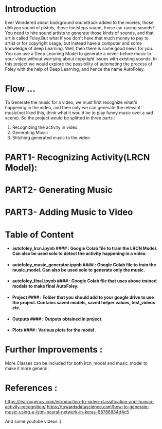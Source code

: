 # Introduction 
Ever Wondered about background soundtrack added to the movies, those dhikyon sound of pistols, those footsteps sound, those car racing sounds? You need to hire sound artists to generate those kinds of sounds, and that art is called Foley.But what if you don't have that much money to pay to artist or for copyright usage, but instead have a computer and some knowledge of deep Learning. Well, then there is some good news for you. You can use a Deep Learning Model to generate a never-before music to your video without worrying about copyright issues with existing sounds. 
In this project we would explore the possibility of automating the process of Foley with the help of Deep Learning, and hence the name AutoFoley. 

# Flow ...
To Generate the music for a video, we must first recognize what's happening in the video, and then only we can generate the relevant music(not liked this, think what it would be to play funny music over a sad scene). 
So the project would be splitted in three parts : 
1) Recognizing the activity in video 
2) Generating Music
3) Stitching generated music to the video 

# PART1- Recognizing Activity(LRCN Model):


# PART2- Generating Music 

# PART3- Adding Music to Video

# Table of Content 

* #### autofoley_lrcn.ipynb #### : Google Colab file to train the LRCN Model. Can also be used solo to detect the activity happening in a video. 
* #### autofoley_music_generator.ipynb #### : Google Colab file to train the music_model. Can also be used solo to generate only the music. 
* #### autofoley_final.ipynb #### : Google Colab file that uses above trained models to make final AutoFoley. 
* #### Project #### : Folder that you should add to your google drive to use the project. Contains saved models, saved helper values, test_videos etc.
* #### Outputs #### : Outputs obtained in project. 
* #### Plots #### : Various plots for the model . 

# Further Improvements : 
More Classes can be included for both lrcn_model and music_model to make it more general.

# References : 
https://learnopencv.com/introduction-to-video-classification-and-human-activity-recognition/
https://towardsdatascience.com/how-to-generate-music-using-a-lstm-neural-network-in-keras-68786834d4c5

And some youtube videos :). 
